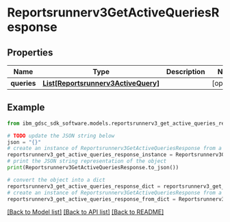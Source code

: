 # Reportsrunnerv3GetActiveQueriesResponse


## Properties

Name | Type | Description | Notes
------------ | ------------- | ------------- | -------------
**queries** | [**List[Reportsrunnerv3ActiveQuery]**](Reportsrunnerv3ActiveQuery.md) |  | [optional] 

## Example

```python
from ibm_gdsc_sdk_software.models.reportsrunnerv3_get_active_queries_response import Reportsrunnerv3GetActiveQueriesResponse

# TODO update the JSON string below
json = "{}"
# create an instance of Reportsrunnerv3GetActiveQueriesResponse from a JSON string
reportsrunnerv3_get_active_queries_response_instance = Reportsrunnerv3GetActiveQueriesResponse.from_json(json)
# print the JSON string representation of the object
print(Reportsrunnerv3GetActiveQueriesResponse.to_json())

# convert the object into a dict
reportsrunnerv3_get_active_queries_response_dict = reportsrunnerv3_get_active_queries_response_instance.to_dict()
# create an instance of Reportsrunnerv3GetActiveQueriesResponse from a dict
reportsrunnerv3_get_active_queries_response_from_dict = Reportsrunnerv3GetActiveQueriesResponse.from_dict(reportsrunnerv3_get_active_queries_response_dict)
```
[[Back to Model list]](../README.md#documentation-for-models) [[Back to API list]](../README.md#documentation-for-api-endpoints) [[Back to README]](../README.md)


